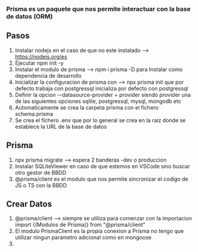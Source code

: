 ### Prisma es un paquete que nos permite interactuar con la base de datos (ORM)

## Pasos

1. Instalar nodejs en el caso de que no este instalado --> https://nodejs.org/es
2. Ejecutar npm init -y
3. Instalar el modulo de prisma --> npm i prisma -D para Instalar como dependencia de desarrollo
4. Inicializar la configuracion de prisma con --> npx prisma init que por defecto trabaja con postgressql inicializa por defecto con postgressql
5. Definir la opcion --datasource-provider + provider siendo provider una de las siguientes opciones sqlite, postgressql, mysql, mongodb etc
6. Automaticamente se crea la carpeta prisma con el fichero schema.prisma
7. Se crea el fichero .env que por lo general se crea en la raiz donde se establece la URL de la base de datos   


## Prisma
1. npx prisma migrate --> espera 2 banderas -dev o produccion
2. Instalar SQLiteViewer en caso de que estemos en VSCode sino buscar otro gestor de BBDD
3. @prisma/client es el modulo que nos permite sincronizar el codigo de JS o TS con la BBDD

## Crear Datos
1. @prisma/client --> siempre se utiliza para comenzar con la importacion import {(Modulos de Prisma)} from "@prisma/client"
2. El modulo PrismaClient es la propia conexion a Prisma no tengo que utilizar ningun parametro adicional como en mongoose
3. 

